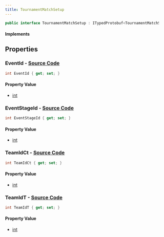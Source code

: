 ```yaml
---
title: TournamentMatchSetup
---
```


```csharp
public interface TournamentMatchSetup : ITypedProtobuf<TournamentMatchSetup>, INativeHandle
```

#### Implements

## Properties

### **EventId** - [Source Code](https://github.com/swiftly-solution/swiftlys2/blob/main/managed/src/SwiftlyS2.Generated/Protobufs/Interfaces/TournamentMatchSetup.cs#L13)

```csharp
int EventId { get; set; }
```

#### Property Value

- [int](https://learn.microsoft.com/dotnet/api/system.int32)

### **EventStageId** - [Source Code](https://github.com/swiftly-solution/swiftlys2/blob/main/managed/src/SwiftlyS2.Generated/Protobufs/Interfaces/TournamentMatchSetup.cs#L22)

```csharp
int EventStageId { get; set; }
```

#### Property Value

- [int](https://learn.microsoft.com/dotnet/api/system.int32)

### **TeamIdCt** - [Source Code](https://github.com/swiftly-solution/swiftlys2/blob/main/managed/src/SwiftlyS2.Generated/Protobufs/Interfaces/TournamentMatchSetup.cs#L16)

```csharp
int TeamIdCt { get; set; }
```

#### Property Value

- [int](https://learn.microsoft.com/dotnet/api/system.int32)

### **TeamIdT** - [Source Code](https://github.com/swiftly-solution/swiftlys2/blob/main/managed/src/SwiftlyS2.Generated/Protobufs/Interfaces/TournamentMatchSetup.cs#L19)

```csharp
int TeamIdT { get; set; }
```

#### Property Value

- [int](https://learn.microsoft.com/dotnet/api/system.int32)


